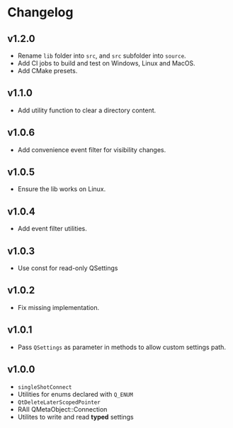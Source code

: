 # Changelog

## v1.2.0

- Rename `lib` folder into `src`, and `src` subfolder into `source`.
- Add CI jobs to build and test on Windows, Linux and MacOS.
- Add CMake presets.

## v1.1.0

- Add utility function to clear a directory content.

## v1.0.6

- Add convenience event filter for visibility changes.

## v1.0.5

- Ensure the lib works on Linux.

## v1.0.4

- Add event filter utilities.

## v1.0.3

- Use const for read-only QSettings

## v1.0.2

- Fix missing implementation.

## v1.0.1

- Pass `QSettings` as parameter in methods to allow custom settings path.

## v1.0.0

- `singleShotConnect`
- Utilities for enums declared with `Q_ENUM`
- `QtDeleteLaterScopedPointer`
- RAII QMetaObject::Connection
- Utilites to write and read **typed** settings

